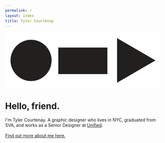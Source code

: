 ```yaml
---
permalink: /
layout: index
title: Tyler Courtenay
---
```


<div class="index">
  <div class="container">
    <div class="grid-x grid-margin-x">
      <div class="cell medium-6 large-4">
        <img src="../assets/img/logo.png" alt="">
        <h1>Hello, friend.</h1>
        <p>I'm Tyler Courtenay. A graphic designer who lives in NYC, graduated from SVA, and works as a Senior Designer at <a href="https://unified.com">Unified</a>. <br><br><a href="https://dribbble.com/tylercourtenay">Find out more about me here.</a></p>
      </div>
      <div class="picture-rotation">
        <div class="background-image toggle-image first-image show"></div>
        <div class="background-image toggle-image second-image"></div>
        <div class="background-image toggle-image third-image"></div>
      </div>
    </div>
  </div>
</div>

<script>
  function cycleBackgrounds() {
    var index = 0;

    $imageEls = $('.toggle-image'); // Get the images to be cycled.

    setInterval(function () {
      // Get the next index.  If at end, restart to the beginning.
      index = index + 1 < $imageEls.length ? index + 1 : 0;
      // Show the next image.
      $imageEls.eq(index).addClass('show');
      // Hide the previous image.
      $imageEls.eq(index - 1).removeClass('show');

    }, 4000);
  };

  // Document Ready.
  $(function () {
    cycleBackgrounds();
  });
</script>
